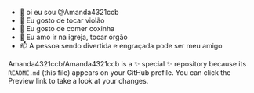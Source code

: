 - 👋 oi eu sou @Amanda4321ccb
- 👀 Eu gosto de tocar violão 
- 🌱 Eu gosto de comer coxinha
- 💞️ Eu amo ir na igreja, tocar órgão
- 📫 A pessoa sendo divertida e engraçada pode ser meu amigo


Amanda4321ccb/Amanda4321ccb is a ✨ special ✨ repository because its `README.md` (this file) appears on your GitHub profile.
You can click the Preview link to take a look at your changes.


